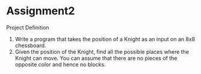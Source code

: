 # Assignment2

Project Definition
1. Write a program that takes the position of a Knight as an input on an 8x8
chessboard.
2. Given the position of the Knight, find all the possible places where the Knight can
move. You can assume that there are no pieces of the opposite color and hence no
blocks.
